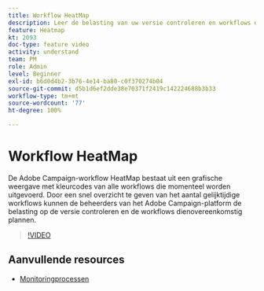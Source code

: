 ```yaml
---
title: Workflow HeatMap
description: Leer de belasting van uw versie controleren en workflows dienovereenkomstig plannen.
feature: Heatmap
kt: 2093
doc-type: feature video
activity: understand
team: PM
role: Admin
level: Beginner
exl-id: b6d0d4b2-3b76-4e14-ba80-c0f370274b04
source-git-commit: d5b1d6ef2dde38e70371f2419c142224688b3b33
workflow-type: tm+mt
source-wordcount: '77'
ht-degree: 100%

---
```


# Workflow HeatMap

De Adobe Campaign-workflow HeatMap bestaat uit een grafische weergave met kleurcodes van alle workflows die momenteel worden uitgevoerd. Door een snel overzicht te geven van het aantal gelijktijdige workflows kunnen de beheerders van het Adobe Campaign-platform de belasting op de versie controleren en de workflows dienovereenkomstig plannen.

>[!VIDEO](https://video.tv.adobe.com/v/25558?quality=12)

## Aanvullende resources

* [Monitoringprocessen](https://experienceleague.adobe.com/docs/campaign-classic/using/monitoring-campaign-classic/production-procedures/monitoring-processes.html?lang=nl)
